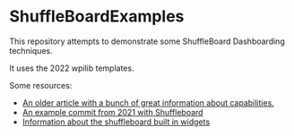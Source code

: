 # ShuffleBoardExamples

This repository attempts to demonstrate some ShuffleBoard Dashboarding techniques.

It uses the 2022 wpilib templates.

Some resources:

* [An older article with a bunch of great information about capabilities.](https://firstmncsa.org/2018/12/15/debugging-shuffleboard/)
* [An example commit from 2021 with Shuffleboard](https://github.com/AusTINCANsProgrammingTeam/2020RobotCode/pull/1/commits/1c0034a0481bb4207edcc9d84a90b9d5d577da7c)
* [Information about the shuffleboard built in widgets](https://first.wpi.edu/FRC/roborio/release/docs/java/edu/wpi/first/wpilibj/shuffleboard/BuiltInWidgets.html)

